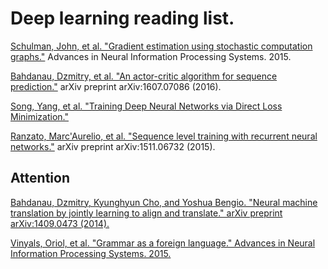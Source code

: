# Deep learning reading list. 

[Schulman, John, et al. "Gradient estimation using stochastic computation graphs."](https://arxiv.org/pdf/1506.05254v3.pdf) Advances in Neural Information Processing Systems. 2015.

[Bahdanau, Dzmitry, et al. "An actor-critic algorithm for sequence prediction."](https://arxiv.org/pdf/1607.07086v2.pdf) arXiv preprint arXiv:1607.07086 (2016).

[Song, Yang, et al. "Training Deep Neural Networks via Direct Loss Minimization."](https://arxiv.org/pdf/1511.06411v2.pdf)

[Ranzato, Marc'Aurelio, et al. "Sequence level training with recurrent neural networks."](https://arxiv.org/pdf/1511.06732v7.pdf) arXiv preprint arXiv:1511.06732 (2015).

## Attention

[Bahdanau, Dzmitry, Kyunghyun Cho, and Yoshua Bengio. "Neural machine translation by jointly learning to align and translate." arXiv preprint arXiv:1409.0473 (2014).](https://arxiv.org/abs/1409.0473)

[Vinyals, Oriol, et al. "Grammar as a foreign language." Advances in Neural Information Processing Systems. 2015.](https://papers.nips.cc/paper/5635-grammar-as-a-foreign-language.pdf)

